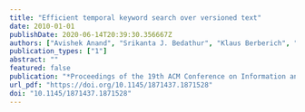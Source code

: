 ```yaml
---
title: "Efficient temporal keyword search over versioned text"
date: 2010-01-01
publishDate: 2020-06-14T20:39:30.356667Z
authors: ["Avishek Anand", "Srikanta J. Bedathur", "Klaus Berberich", "Ralf Schenkel"]
publication_types: ["1"]
abstract: ""
featured: false
publication: "*Proceedings of the 19th ACM Conference on Information and Knowledge Management, CIKM 2010, Toronto, Ontario, Canada, October 26-30, 2010*"
url_pdf: "https://doi.org/10.1145/1871437.1871528"
doi: "10.1145/1871437.1871528"
---
```


